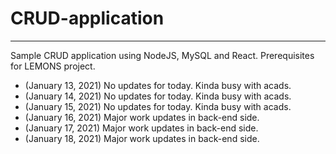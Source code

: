 # CRUD-application
------------------------------------------------------------

Sample CRUD application using NodeJS, MySQL and React. Prerequisites for LEMONS project.

- (January 13, 2021) No updates for today. Kinda busy with acads.
- (January 14, 2021) No updates for today. Kinda busy with acads.
- (January 15, 2021) No updates for today. Kinda busy with acads.
- (January 16, 2021) Major work updates in back-end side.
- (January 17, 2021) Major work updates in back-end side.
- (January 18, 2021) Major work updates in back-end side.
